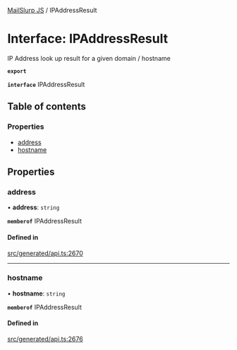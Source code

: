 [MailSlurp JS](../README.md) / IPAddressResult

# Interface: IPAddressResult

IP Address look up result for a given domain / hostname

**`export`**

**`interface`** IPAddressResult

## Table of contents

### Properties

- [address](IPAddressResult.md#address)
- [hostname](IPAddressResult.md#hostname)

## Properties

### address

• **address**: `string`

**`memberof`** IPAddressResult

#### Defined in

[src/generated/api.ts:2670](https://github.com/mailslurp/mailslurp-client/blob/5a5ba59/src/generated/api.ts#L2670)

___

### hostname

• **hostname**: `string`

**`memberof`** IPAddressResult

#### Defined in

[src/generated/api.ts:2676](https://github.com/mailslurp/mailslurp-client/blob/5a5ba59/src/generated/api.ts#L2676)
